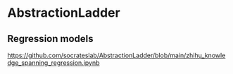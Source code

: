 # AbstractionLadder

## Regression models
https://github.com/socrateslab/AbstractionLadder/blob/main/zhihu_knowledge_spanning_regression.ipynb
